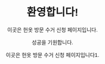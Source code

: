 <!DOCTYPE html>
<html lang="ko">
<head>
  <meta charset="UTF-8">
  <meta name="viewport" content="width=device-width, initial-scale=1.0">
  <title>나의 헌옷 방문 수거 사이트</title>
  <style>
    body { font-family: Arial, sans-serif; text-align: center; }
  </style>
</head>
<body>
  <h1>환영합니다!</h1>
  <p>이곳은 헌옷 방문 수거 신청 페이지입니다.</p>
    <p>성공을 기원합니다.</p>
  
  
  
  <p>이곳은 헌옷 방문 수거 신청 페이지입니다1.</p>
</body>
</html>

